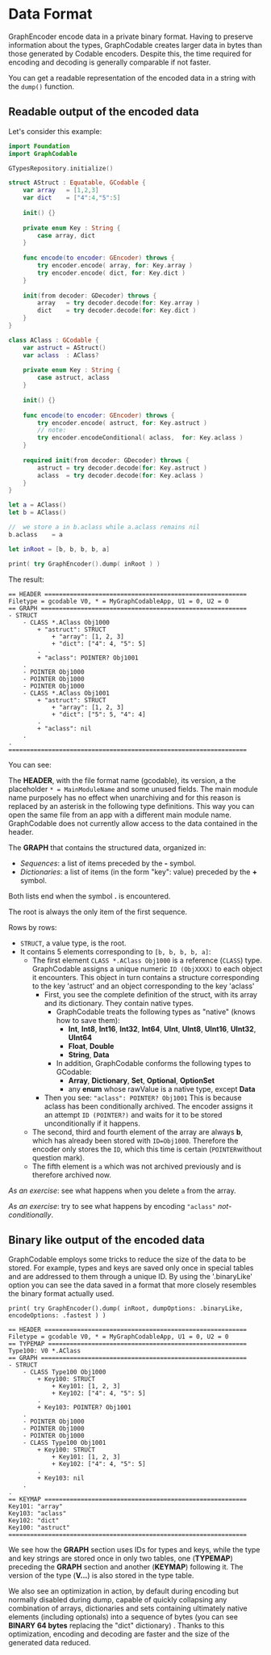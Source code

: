 #  Data Format

GraphEncoder encode data in a private binary format. Having to preserve information about the types, GraphCodable creates larger data in bytes than those generated by Codable encoders. Despite this, the time required for encoding and decoding is generally comparable if not faster.

You can get a readable representation of the encoded data in a string with the `dump()` function.

## Readable output of the encoded data
Let's consider this example:
```swift
import Foundation
import GraphCodable

GTypesRepository.initialize()

struct AStruct : Equatable, GCodable {
	var array	= [1,2,3]
	var dict	= ["4":4,"5":5]
	
	init() {}
	
	private enum Key : String {
		case array, dict
	}
	
	func encode(to encoder: GEncoder) throws {
		try encoder.encode( array, for: Key.array )
		try encoder.encode( dict, for: Key.dict )
	}
	
	init(from decoder: GDecoder) throws {
		array	= try decoder.decode(for: Key.array )
		dict	= try decoder.decode(for: Key.dict )
	}
}

class AClass : GCodable {
	var astruct	= AStruct()
	var aclass	: AClass?
	
	private enum Key : String {
		case astruct, aclass
	}
	
	init() {}
	
	func encode(to encoder: GEncoder) throws {
		try encoder.encode( astruct, for: Key.astruct )
		// note:
		try encoder.encodeConditional( aclass,  for: Key.aclass )
	}
	
	required init(from decoder: GDecoder) throws {
		astruct	= try decoder.decode(for: Key.astruct )
		aclass	= try decoder.decode(for: Key.aclass )
	}
}

let a = AClass()
let b = AClass()

//	we store a in b.aclass while a.aclass remains nil
b.aclass	= a

let	inRoot = [b, b, b, b, a]

print( try GraphEncoder().dump( inRoot ) )
```
The result:

```
== HEADER ========================================================
Filetype = gcodable V0, * = MyGraphCodableApp, U1 = 0, U2 = 0
== GRAPH =========================================================
- STRUCT
	- CLASS *.AClass Obj1000
		+ "astruct": STRUCT
			+ "array": [1, 2, 3]
			+ "dict": ["4": 4, "5": 5]
		.
		+ "aclass": POINTER? Obj1001
	.
	- POINTER Obj1000
	- POINTER Obj1000
	- POINTER Obj1000
	- CLASS *.AClass Obj1001
		+ "astruct": STRUCT
			+ "array": [1, 2, 3]
			+ "dict": ["5": 5, "4": 4]
		.
		+ "aclass": nil
	.
.
==================================================================
```
 You can see:

The **HEADER**, with the file format name (gcodable), its version, a the placeholder ``* = MainModuleName`` and some unused fields.
The main module name purposely has no effect when unarchiving and for this reason is replaced by an asterisk in the following type definitions.
This way you can open the same file from an app with a different main module name.
GraphCodable does not currently allow access to the data contained in the header.

The **GRAPH** that contains the structured data, organized in:
- *Sequences*: a list of items preceded by the **-** symbol.
- *Dictionaries*: a list of items (in the form "key": value) preceded by the **+** symbol.

Both lists end when the symbol **.** is encountered.

The root is always the only item of the first sequence.

Rows by rows:
-	``STRUCT``, a value type, is the root.
-	It contains 5 elements corresponding to ``[b, b, b, b, a]``:
	-	The first element ``CLASS *.AClass Obj1000`` is a reference (``CLASS``) type.
		GraphCodable assigns a unique numeric ``ID (ObjXXXX)`` to each object it encounters.
		This object in turn contains a structure corresponding to the key 'astruct' and an object corresponding to the key 'aclass'
		-	First, you see the complete definition of the struct, with its array and its dictionary. They contain native types.
			-	GraphCodable treats the following types as "native" (knows how to save them):
				-	**Int**, **Int8**, **Int16**, **Int32**, **Int64**, **UInt**, **UInt8**, **UInt16**, **UInt32**, **UInt64**
				-	**Float**, **Double**
				-	**String**, **Data**
			-	In addition, GraphCodable conforms the following types to GCodable:
				-	**Array**, **Dictionary**, **Set**, **Optional**, **OptionSet**
				-	 any **enum** whose rawValue is a native type, except **Data**
		- 	Then you see: ``"aclass": POINTER? Obj1001`` This is because aclass has been conditionally archived.
			The encoder assigns it an attempt ``ID (POINTER?)`` and waits for it to be stored unconditionally if it happens.
	-	The second, third and fourth element of the array are always **b**, which has already been stored with ``ID=Obj1000``.
		Therefore the encoder only stores the ``ID``, which this time is certain (``POINTER``without question mark).
	-	The fifth element is ``a`` which was not archived previously and is therefore archived now.

*As an exercise*: see what happens when you delete ``a`` from the array.

*As an exercise*: try to see what happens by encoding ``"aclass"`` *not-conditionally*.

## Binary like output of the encoded data

GraphCodable employs some tricks to reduce the size of the data to be stored.
For example, types and keys are saved only once in special tables and are addressed to them through a unique ID.
By using the '.binaryLike' option you can see the data saved in a format that more closely resembles the binary format actually used.

`print( try GraphEncoder().dump( inRoot, dumpOptions: .binaryLike, encodeOptions: .fastest ) )`

```
== HEADER ========================================================
Filetype = gcodable V0, * = MyGraphCodableApp, U1 = 0, U2 = 0
== TYPEMAP =======================================================
Type100: V0 *.AClass
== GRAPH =========================================================
- STRUCT
	- CLASS Type100 Obj1000
		+ Key100: STRUCT
			+ Key101: [1, 2, 3]
			+ Key102: ["4": 4, "5": 5]
		.
		+ Key103: POINTER? Obj1001
	.
	- POINTER Obj1000
	- POINTER Obj1000
	- POINTER Obj1000
	- CLASS Type100 Obj1001
		+ Key100: STRUCT
			+ Key101: [1, 2, 3]
			+ Key102: ["4": 4, "5": 5]
		.
		+ Key103: nil
	.
.
== KEYMAP ========================================================
Key101: "array"
Key103: "aclass"
Key102: "dict"
Key100: "astruct"
==================================================================
```
We see how the **GRAPH** section uses IDs for types and keys, while the type and key strings are stored once in only two tables, one (**TYPEMAP**) preceding the **GRAPH** section and another (**KEYMAP**) following it. The version of the type (**V...**) is also stored in the type table.

We also see an optimization in action, by default during encoding but normally disabled during dump, capable of quickly collapsing any combination of arrays, dictionaries and sets containing ultimately native elements (including optionals) into a sequence of bytes (you can see **BINARY 64 bytes** replacing the "dict" dictionary) . Thanks to this optimization, encoding and decoding are faster and the size of the generated data reduced.


